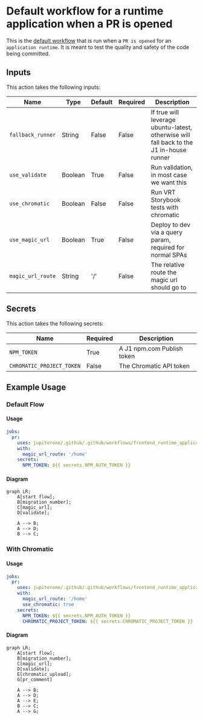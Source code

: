 # Default workflow for a runtime application when a PR is opened

This is the [default workflow](../../frontend_runtime_application_pr.yml) that
is run when a `PR is opened` for an `application runtime`. It is meant to test
the quality and safety of the code being committed.

## Inputs

This action takes the following inputs:

| Name              | Type    | Default | Required | Description                                                                             |
| ----------------- | ------- | ------- | -------- | --------------------------------------------------------------------------------------- |
| `fallback_runner` | String  | False   | False    | If true will leverage ubuntu-latest, otherwise will fall back to the J1 in-house runner |
| `use_validate`    | Boolean | True    | False    | Run validation, in most case we want this                                               |
| `use_chromatic`   | Boolean | False   | False    | Run VRT Storybook tests with chromatic                                                  |
| `use_magic_url`   | Boolean | True    | False    | Deploy to dev via a query param, required for normal SPAs                               |
| `magic_url_route` | String  | '/'     | False    | The relative route the magic url should go to                                           |

## Secrets

This action takes the following secrets:

| Name                      | Required | Description                |
| ------------------------- | -------- | -------------------------- |
| `NPM_TOKEN`               | True     | A J1 npm.com Publish token |
| `CHROMATIC_PROJECT_TOKEN` | False    | The Chromatic API token    |

## Example Usage

### Default Flow

#### Usage

```yaml
jobs:
  pr:
    uses: jupiterone/.github/.github/workflows/frontend_runtime_application_pr.yml@v#
    with:
      magic_url_route: '/home'
    secrets:
      NPM_TOKEN: ${{ secrets.NPM_AUTH_TOKEN }}
```

#### Diagram

```mermaid
graph LR;
    A[start flow];
    B[migration_number];
    C[magic_url];
    D[validate];

    A --> B;
    A --> D;
    B --> C;
```

### With Chromatic

#### Usage

```yaml
jobs:
  pr:
    uses: jupiterone/.github/.github/workflows/frontend_runtime_application_pr.yml@v#
    with:
      magic_url_route: '/home'
      use_chromatic: true
    secrets:
      NPM_TOKEN: ${{ secrets.NPM_AUTH_TOKEN }}
      CHROMATIC_PROJECT_TOKEN: ${{ secrets.CHROMATIC_PROJECT_TOKEN }}
```

#### Diagram

```mermaid
graph LR;
    A[start flow];
    B[migration_number];
    C[magic_url];
    D[validate];
    E[chromatic_upload];
    G[pr_comment]

    A --> B;
    A --> D;
    A --> E;
    B --> C;
    A --> G;
```
